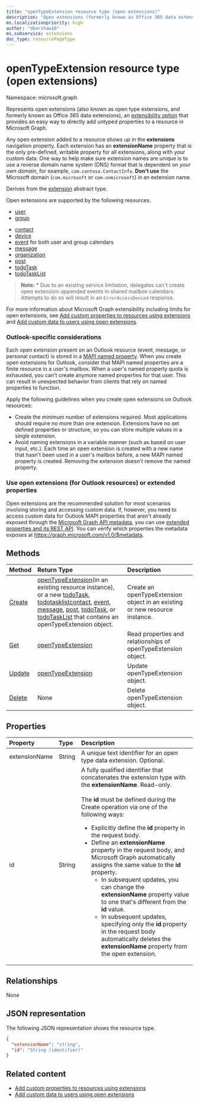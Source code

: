 ```yaml
---
title: "openTypeExtension resource type (open extensions)"
description: "Open extensions (formerly known as Office 365 data extensions) provide an easy way to directly add untyped properties to a resource in Microsoft Graph."
ms.localizationpriority: high
author: "dkershaw10"
ms.subservice: extensions
doc_type: resourcePageType
---
```


# openTypeExtension resource type (open extensions)

Namespace: microsoft.graph

Represents open extensions (also known as open type extensions, and formerly known as Office 365 data extensions), an [extensibility option](/graph/extensibility-overview) that provides an easy way to directly add untyped properties to a resource in Microsoft Graph.

Any open extension added to a resource shows up in the **extensions** navigation property. Each extension has an **extensionName** property that is the only pre-defined, writable property for all extensions, along with your custom data. One way to help make sure extension names are unique is to use a reverse domain name system (DNS) format that is dependent on _your own domain_, for example, `com.contoso.ContactInfo`. **Don't use** the Microsoft domain (`com.microsoft` or `com.onmicrosoft`) in an extension name.

Derives from the [extension](extension.md) abstract type.

Open extensions are supported by the following resources.

+ [user](/graph/api/resources/user)
+ [group](/graph/api/resources/group)
<!--+ [administrativeUnit](/graph/api/resources/administrativeunit)-->
+ [contact](/graph/api/resources/contact)
+ [device](/graph/api/resources/device)
+ [event](/graph/api/resources/event) for both user and group calendars
+ [message](/graph/api/resources/message)
+ [organization](/graph/api/resources/organization)
+ [post](/graph/api/resources/post)
+ [todoTask](todotask.md) 
+ [todoTaskList](todotasklist.md)

> **Note:** \* Due to an existing service limitation, delegates can't create open extension-appended events in shared mailbox calendars. Attempts to do so will result in an `ErrorAccessDenied` response.

For more information about Microsoft Graph extensibility including limits for open extensions, see [Add custom properties to resources using extensions](/graph/extensibility-overview) and [Add custom data to users using open extensions](/graph/extensibility-open-users).

### Outlook-specific considerations

Each open extension present on an Outlook resource (event, message, or personal contact) is stored in a [MAPI named property](/office/client-developer/outlook/mapi/mapi-named-properties). When you create open extensions for Outlook, consider that MAPI named properties are a finite resource in a user's mailbox. When a user's named property quota is exhausted, you can't create anymore named properties for that user. This can result in unexpected behavior from clients that rely on named properties to function.

Apply the following guidelines when you create open extensions on Outlook resources:

- Create the minimum number of extensions required. Most applications should require no more than one extension. Extensions have no set defined properties or structure, so you can store multiple values in a single extension.
- Avoid naming extensions in a variable manner (such as based on user input, etc.). Each time an open extension is created with a new name that hasn't been used in a user's mailbox before, a new MAPI named property is created. Removing the extension doesn't remove the named property.

### Use open extensions (for Outlook resources) or extended properties

Open extensions are the recommended solution for most scenarios involving storing and accessing custom data. If, however,
you need to access custom data for Outlook MAPI properties that aren't already exposed through the [Microsoft Graph API metadata](/graph/traverse-the-graph#microsoft-graph-api-metadata), you can use
[extended properties and its REST API](extended-properties-overview.md). You can verify which properties the metadata
exposes at https://graph.microsoft.com/v1.0/$metadata.

## Methods

| Method | Return Type | Description |
|:---------------|:--------|:----------|
|[Create](../api/opentypeextension-post-opentypeextension.md) | [openTypeExtension](../resources/opentypeextension.md)(in an existing resource instance), or a new [todoTask](todotask.md), [todotasklist](todotasklist.md)[contact](contact.md), [event](event.md), [message](message.md), [post](post.md), [todoTask](todotask.md), or [todoTaskList](todotasklist.md) that contains an openTypeExtension object. | Create an openTypeExtension object in an existing or new resource instance.|
|[Get](../api/opentypeextension-get.md) | [openTypeExtension](opentypeextension.md) |Read properties and relationships of openTypeExtension object.|
|[Update](../api/opentypeextension-update.md) | [openTypeExtension](opentypeextension.md) |Update openTypeExtension object. |
|[Delete](../api/opentypeextension-delete.md) | None |Delete openTypeExtension object. |

## Properties

| Property | Type | Description |
|:---------------|:--------|:----------|
|extensionName|String|A unique text identifier for an open type data extension. Optional.|
|id|String| A fully qualified identifier that concatenates the extension type with the **extensionName**. Read-only. <br/><br/> The **id** must be defined during the Create operation via one of the following ways: <ul><li> Explicitly define the **id** property in the request body. <li> Define an **extensionName** property in the request body, and Microsoft Graph automatically assigns the same value to the **id** property. <ul><li> In subsequent updates, you can change the **extensionName** property value to one that's different from the **id** value. <li>In subsequent updates, specifying only the **id** property in the request body automatically deletes the **extensionName** property from the open extension.</ul></ul>|


## Relationships

None


## JSON representation

The following JSON representation shows the resource type.

<!--{
  "blockType": "resource",
  "openType": true,
  "optionalProperties": [],
  "baseType": "microsoft.graph.extension",
  "@odata.type": "microsoft.graph.openTypeExtension"
}-->

```json
{
  "extensionName": "string",
  "id": "String (identifier)"
}
```

## Related content

+ [Add custom properties to resources using extensions](/graph/extensibility-overview)
+ [Add custom data to users using open extensions](/graph/extensibility-open-users)

<!-- uuid: 8fcb5dbc-d5aa-4681-8e31-b001d5168d79
2015-10-25 14:57:30 UTC -->
<!-- {
  "type": "#page.annotation",
  "description": "openTypeExtension resource",
  "keywords": "",
  "section": "documentation",
  "tocPath": ""
}-->
